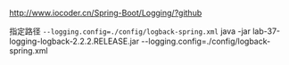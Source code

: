 <http://www.iocoder.cn/Spring-Boot/Logging/?github>

指定路径 `--logging.config=./config/logback-spring.xml`
java -jar lab-37-logging-logback-2.2.2.RELEASE.jar  --logging.config=./config/logback-spring.xml